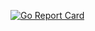 [![Go Report Card](https://goreportcard.com/badge/github.com/wayneashleyberry/clone-github-org)](https://goreportcard.com/report/github.com/wayneashleyberry/clone-github-org)

